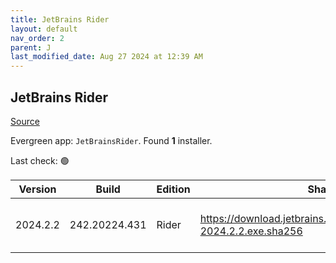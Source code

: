 ```yaml
---
title: JetBrains Rider
layout: default
nav_order: 2
parent: J
last_modified_date: Aug 27 2024 at 12:39 AM
---
```


## JetBrains Rider

[Source](https://www.jetbrains.com/)

Evergreen app: `JetBrainsRider`. Found **1** installer.

Last check: 🟢

| Version  | Build         | Edition | Sha256                                                                   | Date      | Size       | Type | URI                                                                                                                                    |
| -------- | ------------- | ------- | ------------------------------------------------------------------------ | --------- | ---------- | ---- | -------------------------------------------------------------------------------------------------------------------------------------- |
| 2024.2.2 | 242.20224.431 | Rider   | https://download.jetbrains.com/rider/JetBrains.Rider-2024.2.2.exe.sha256 | 26/8/2024 | 1585136352 | exe  | [https://download.jetbrains.com/rider/JetBrains.Rider-2024.2.2.exe](https://download.jetbrains.com/rider/JetBrains.Rider-2024.2.2.exe) |
